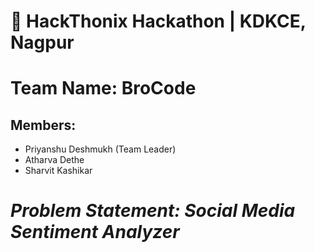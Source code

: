<h1>🚀 HackThonix Hackathon | KDKCE, Nagpur</h1>
<h1>Team Name: BroCode</h1>
<h2>Members:</h2>
<ul>
  <li>Priyanshu Deshmukh (Team Leader)</li>
  <li>Atharva Dethe</li>
  <li>Sharvit Kashikar</li>
</ul>

<i><h1>Problem Statement: Social Media Sentiment Analyzer</h1></i>
